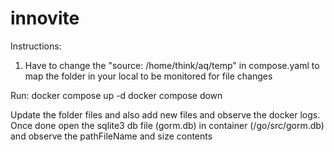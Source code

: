# innovite

Instructions:
1. Have to change the "source: /home/think/aq/temp" in compose.yaml to map the folder in your local to be monitored for file changes

Run:
    docker compose up -d
    docker compose down

Update the <source> folder files and also add new files and observe the docker logs.
Once done open the sqlite3 db file (gorm.db) in container (/go/src/gorm.db) and observe the pathFileName and size contents